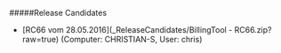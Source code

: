 #####Release Candidates
* [RC66 vom 28.05.2016](_ReleaseCandidates/BillingTool - RC66.zip?raw=true) (Computer: CHRISTIAN-S, User: chris)
